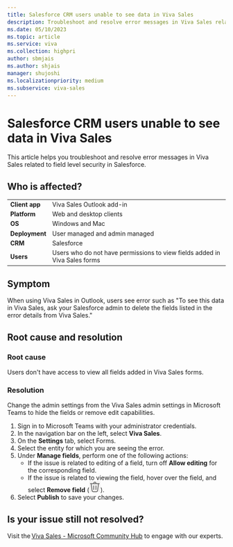 ```yaml
---
title: Salesforce CRM users unable to see data in Viva Sales
description: Troubleshoot and resolve error messages in Viva Sales related to field level security in Salesforce.
ms.date: 05/10/2023
ms.topic: article
ms.service: viva
ms.collection: highpri
author: sbmjais
ms.author: shjais
manager: shujoshi
ms.localizationpriority: medium
ms.subservice: viva-sales
---
```


# Salesforce CRM users unable to see data in Viva Sales

This article helps you troubleshoot and resolve error messages in Viva Sales related to field level security in Salesforce.

## Who is affected?

|  |  |
|---------|---------|
|**Client app**     |  Viva Sales Outlook add-in        |
|**Platform**     | Web and desktop clients         |
|**OS**     | Windows and Mac         |
|**Deployment**     | User managed and admin managed       |
|**CRM**     | Salesforce        |
|**Users**     | Users who do not have permissions to view fields added in Viva Sales forms   |


## Symptom

When using Viva Sales in Outlook, users see error such as "To see this data in Viva Sales, ask your Salesforce admin to delete the fields listed in the error details from Viva Sales."

## Root cause and resolution

### Root cause

Users don't have access to view all fields added in Viva Sales forms.

### Resolution

Change the admin settings from the Viva Sales admin settings in Microsoft Teams to hide the fields or remove edit capabilities.

1. Sign in to Microsoft Teams with your administrator credentials.
2. In the navigation bar on the left, select **Viva Sales**.
3. On the **Settings** tab, select Forms.
4. Select the entity for which you are seeing the error.
5. Under **Manage fields**, perform one of the following actions:
    - If the issue is related to editing of a field, turn off **Allow editing** for the corresponding field.
    - If the issue is related to viewing the field, hover over the field, and select **Remove field** (![Delete icon.](media/delete-icon.png "Delete icon")).
6. Select **Publish** to save your changes.

## Is your issue still not resolved?

Visit the [Viva Sales - Microsoft Community Hub](https://techcommunity.microsoft.com/t5/viva-sales/bd-p/VivaSales) to engage with our experts.
